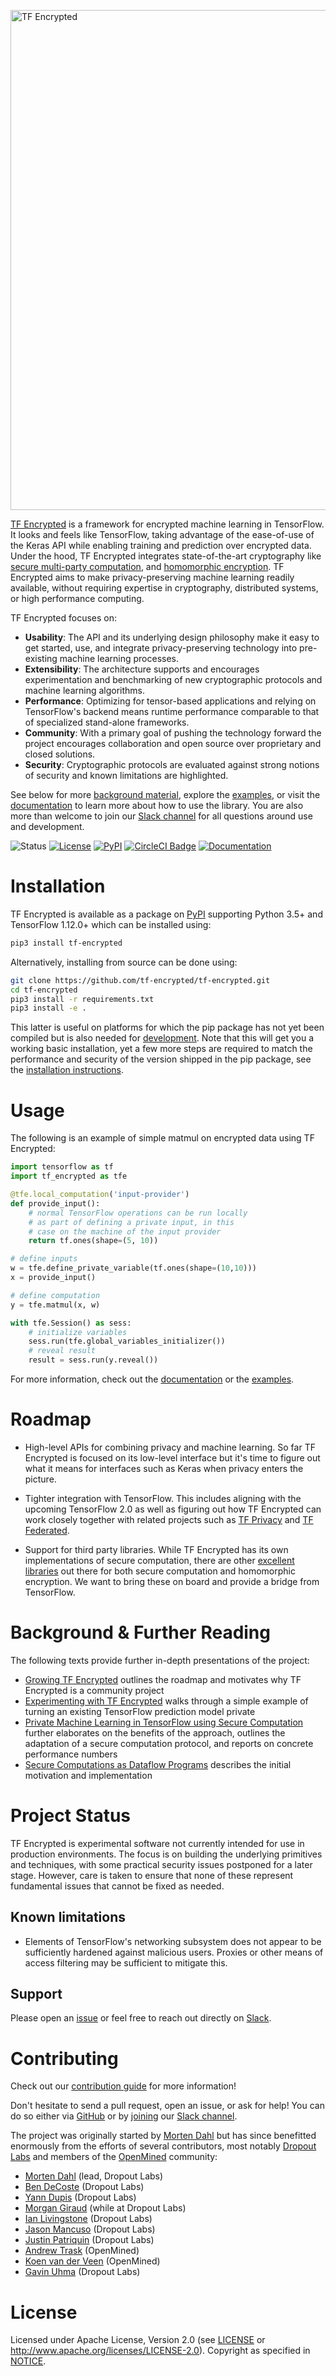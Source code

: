 [<img src="https://tf-encrypted.io/_next/static/images/tfe-f76986d86b57746cfae50a20fbb209a7.png" alt="TF Encrypted" width="800"/>](https://tf-encrypted.io/)

[TF Encrypted](https://tf-encrypted.io/) is a framework for encrypted machine learning in TensorFlow. It looks and feels like TensorFlow, taking advantage of the ease-of-use of the Keras API while enabling training and prediction over encrypted data. Under the hood, TF Encrypted integrates state-of-the-art cryptography like [secure multi-party computation](https://en.wikipedia.org/wiki/Secure_multi-party_computation), and [homomorphic encryption](https://en.wikipedia.org/wiki/Homomorphic_encryption). TF Encrypted aims to make privacy-preserving machine learning readily available, without requiring expertise in cryptography, distributed systems, or high performance computing.

TF Encrypted focuses on:

- **Usability**: The API and its underlying design philosophy make it easy to get started, use, and integrate privacy-preserving technology into pre-existing machine learning processes.
- **Extensibility**: The architecture supports and encourages experimentation and benchmarking of new cryptographic protocols and machine learning algorithms.
- **Performance**: Optimizing for tensor-based applications and relying on TensorFlow's backend means runtime performance comparable to that of specialized stand-alone frameworks.
- **Community**: With a primary goal of pushing the technology forward the project encourages collaboration and open source over proprietary and closed solutions.
- **Security**: Cryptographic protocols are evaluated against strong notions of security and known limitations are highlighted.

See below for more [background material](#background--further-reading), explore the [examples](./examples/), or visit the [documentation](./docs/) to learn more about how to use the library. You are also more than welcome to join our [Slack channel](https://join.slack.com/t/tf-encrypted/shared_invite/enQtNjI5NjY5NTc0NjczLTFkYTRjYWQ0ZWVlZjVmZTVhODNiYTA2ZTdlNWRkMWE4MTI3ZGFjMWUwZDhhYTk1NjJkZTRiZjBhMzMyMjNlZmQ) for all questions around use and development.

![Status](https://img.shields.io/badge/status-alpha-blue.svg)  [![License](https://img.shields.io/github/license/tf-encrypted/tf-encrypted.svg)](./LICENSE)  [![PyPI](https://img.shields.io/pypi/v/tf-encrypted.svg)](https://pypi.org/project/tf-encrypted/) [![CircleCI Badge](https://circleci.com/gh/tf-encrypted/tf-encrypted/tree/master.svg?style=svg)](https://circleci.com/gh/tf-encrypted/tf-encrypted/tree/master) [![Documentation](https://img.shields.io/badge/api-reference-blue.svg)](https://tf-encrypted.readthedocs.io/en/latest/)

# Installation

TF Encrypted is available as a package on [PyPI](https://pypi.org/project/tf-encrypted/) supporting Python 3.5+ and TensorFlow 1.12.0+ which can be installed using:

```bash
pip3 install tf-encrypted
```

Alternatively, installing from source can be done using:

```bash
git clone https://github.com/tf-encrypted/tf-encrypted.git
cd tf-encrypted
pip3 install -r requirements.txt
pip3 install -e .
```

This latter is useful on platforms for which the pip package has not yet been compiled but is also needed for [development](./docs/CONTRIBUTING.md). Note that this will get you a working basic installation, yet a few more steps are required to match the performance and security of the version shipped in the pip package, see the [installation instructions](./docs/INSTALL.md).

# Usage

The following is an example of simple matmul on encrypted data using TF Encrypted:

```python
import tensorflow as tf
import tf_encrypted as tfe

@tfe.local_computation('input-provider')
def provide_input():
    # normal TensorFlow operations can be run locally
    # as part of defining a private input, in this
    # case on the machine of the input provider
    return tf.ones(shape=(5, 10))

# define inputs
w = tfe.define_private_variable(tf.ones(shape=(10,10)))
x = provide_input()

# define computation
y = tfe.matmul(x, w)

with tfe.Session() as sess:
    # initialize variables
    sess.run(tfe.global_variables_initializer())
    # reveal result
    result = sess.run(y.reveal())
```

For more information, check out the [documentation](./docs/) or the [examples](./examples/).

# Roadmap

- High-level APIs for combining privacy and machine learning. So far TF Encrypted is focused on its low-level interface but it's time to figure out what it means for interfaces such as Keras when privacy enters the picture.

- Tighter integration with TensorFlow. This includes aligning with the upcoming TensorFlow 2.0 as well as figuring out how TF Encrypted can work closely together with related projects such as [TF Privacy](https://github.com/tensorflow/privacy) and [TF Federated](https://github.com/tensorflow/federated).

- Support for third party libraries. While TF Encrypted has its own implementations of secure computation, there are other [excellent libraries](https://github.com/rdragos/awesome-mpc/) out there for both secure computation and homomorphic encryption. We want to bring these on board and provide a bridge from TensorFlow.

# Background & Further Reading

The following texts provide further in-depth presentations of the project:

- [Growing TF Encrypted](https://medium.com/dropoutlabs/growing-tf-encrypted-a1cb7b109ab5) outlines the roadmap and motivates why TF Encrypted is a community project
- [Experimenting with TF Encrypted](https://medium.com/dropoutlabs/experimenting-with-tf-encrypted-fe37977ff03c) walks through a simple example of turning an existing TensorFlow prediction model private
- [Private Machine Learning in TensorFlow using Secure Computation](https://arxiv.org/abs/1810.08130) further elaborates on the benefits of the approach, outlines the adaptation of a secure computation protocol, and reports on concrete performance numbers
- [Secure Computations as Dataflow Programs](https://mortendahl.github.io/2018/03/01/secure-computation-as-dataflow-programs/) describes the initial motivation and implementation

# Project Status

TF Encrypted is experimental software not currently intended for use in production environments. The focus is on building the underlying primitives and techniques, with some practical security issues postponed for a later stage. However, care is taken to ensure that none of these represent fundamental issues that cannot be fixed as needed.

## Known limitations

- Elements of TensorFlow's networking subsystem does not appear to be sufficiently hardened against malicious users. Proxies or other means of access filtering may be sufficient to mitigate this.

## Support

Please open an [issue](https://github.com/tf-encrypted/tf-encrypted/issues) or feel free to reach out directly on [Slack](https://join.slack.com/t/tf-encrypted/shared_invite/enQtNjI5NjY5NTc0NjczLTFkYTRjYWQ0ZWVlZjVmZTVhODNiYTA2ZTdlNWRkMWE4MTI3ZGFjMWUwZDhhYTk1NjJkZTRiZjBhMzMyMjNlZmQ).

# Contributing

Check out our [contribution guide](./docs/CONTRIBUTING.md) for more information!

Don't hesitate to send a pull request, open an issue, or ask for help! You can do so either via [GitHub](https://github.com/tf-encrypted/tf-encrypted) or by [joining](https://join.slack.com/t/tf-encrypted/shared_invite/enQtNjI5NjY5NTc0NjczLTFkYTRjYWQ0ZWVlZjVmZTVhODNiYTA2ZTdlNWRkMWE4MTI3ZGFjMWUwZDhhYTk1NjJkZTRiZjBhMzMyMjNlZmQ) our [Slack channel](https://tf-encrypted.slack.com).

The project was originally started by [Morten Dahl](https://mortendahl.github.io/) but has since benefitted enormously from the efforts of several contributors, most notably [Dropout Labs](https://dropoutlabs.com/) and members of the [OpenMined](https://www.openmined.org/) community:

- [Morten Dahl](https://github.com/mortendahl) (lead, Dropout Labs)
- [Ben DeCoste](https://github.com/bendecoste) (Dropout Labs)
- [Yann Dupis](https://github.com/yanndupis) (Dropout Labs)
- [Morgan Giraud](https://github.com/morgangiraud) (while at Dropout Labs)
- [Ian Livingstone](https://github.com/ianlivingstone) (Dropout Labs)
- [Jason Mancuso](https://github.com/jvmancuso) (Dropout Labs)
- [Justin Patriquin](https://github.com/justin1121) (Dropout Labs)
- [Andrew Trask](https://github.com/iamtrask) (OpenMined)
- [Koen van der Veen](https://github.com/koenvanderveen) (OpenMined)
- [Gavin Uhma](https://github.com/gavinuhma) (Dropout Labs)

# License

Licensed under Apache License, Version 2.0 (see [LICENSE](./LICENSE) or http://www.apache.org/licenses/LICENSE-2.0). Copyright as specified in [NOTICE](./NOTICE).
